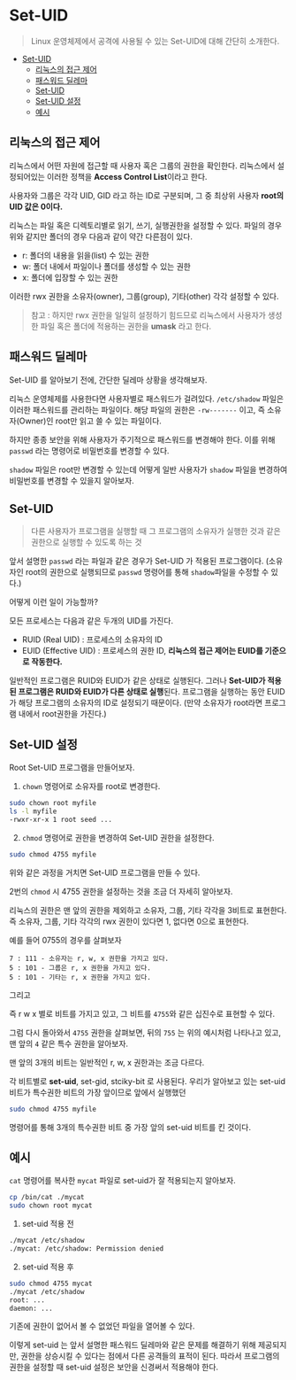 # Set-UID

> Linux 운영체제에서 공격에 사용될 수 있는 Set-UID에 대해 간단히 소개한다.

- [Set-UID](#set-uid)
  - [리눅스의 접근 제어](#리눅스의-접근-제어)
  - [패스워드 딜레마](#패스워드-딜레마)
  - [Set-UID](#set-uid-1)
  - [Set-UID 설정](#set-uid-설정)
  - [예시](#예시)

## 리눅스의 접근 제어

리눅스에서 어떤 자원에 접근할 때 사용자 혹은 그룹의 권한을 확인한다. 리눅스에서 설정되어있는 이러한 정책을 **Access Control List**이라고 한다.

사용자와 그룹은 각각 UID, GID 라고 하는 ID로 구분되며, 그 중 최상위 사용자 **root의 UID 값은 0이다.**

리눅스는 파일 혹은 디렉토리별로 읽기, 쓰기, 실행권한을 설정할 수 있다. 파일의 경우 위와 같지만 폴더의 경우 다음과 같이 약간 다른점이 있다.

- r: 폴더의 내용을 읽을(list) 수 있는 권한
- w: 폴더 내에서 파일이나 폴더를 생성할 수 있는 권한
- x: 폴더에 입장할 수 있는 권한

이러한 rwx 권한을 소유자(owner), 그룹(group), 기타(other) 각각 설정할 수 있다.

> 참고 : 하지만 rwx 권한을 일일히 설정하기 힘드므로 리눅스에서 사용자가 생성한 파일 혹은 폴더에 적용하는 권한을 **umask** 라고 한다.

## 패스워드 딜레마

Set-UID 를 알아보기 전에, 간단한 딜레마 상황을 생각해보자.

리눅스 운영체제를 사용한다면 사용자별로 패스워드가 걸려있다. `/etc/shadow` 파일은 이러한 패스워드를 관리하는 파일이다. 해당 파일의 권한은 `-rw-------` 이고, 즉 소유자(Owner)인 root만 읽고 쓸 수 있는 파일이다.

하지만 종종 보안을 위해 사용자가 주기적으로 패스워드를 변경해야 한다. 이를 위해 `passwd` 라는 명령어로 비밀번호를 변경할 수 있다.

`shadow` 파일은 root만 변경할 수 있는데 어떻게 일반 사용자가 `shadow` 파일을 변경하여 비밀번호를 변경할 수 있을지 알아보자.

## Set-UID

> 다른 사용자가 프로그램을 실행할 때 그 프로그램의 소유자가 실행한 것과 같은 권한으로 실행할 수 있도록 하는 것

앞서 설명한 `passwd` 라는 파일과 같은 경우가 Set-UID 가 적용된 프로그램이다. (소유자인 root의 권한으로 실행되므로 `passwd` 명령어를 통해 `shadow`파일을 수정할 수 있다.)

어떻게 이런 일이 가능할까?

모든 프로세스는 다음과 같은 두개의 UID를 가진다.

- RUID (Real UID) : 프로세스의 소유자의 ID
- EUID (Effective UID) : 프로세스의 권한 ID, **리눅스의 접근 제어는 EUID를 기준으로 작동한다.**

일반적인 프로그램은 RUID와 EUID가 같은 상태로 실행된다. 그러나 **Set-UID가 적용된 프로그램은 RUID와 EUID가 다른 상태로 실행**된다. 프로그램을 실행하는 동안 EUID가 해당 프로그램의 소유자의 ID로 설정되기 때문이다. (만약 소유자가 root라면 프로그램 내에서 root권한을 가진다.)

## Set-UID 설정

Root Set-UID 프로그램을 만들어보자.

1. `chown` 명령어로 소유자를 root로 변경한다.

```bash
sudo chown root myfile
ls -l myfile
-rwxr-xr-x 1 root seed ...
```

2. `chmod` 명령어로 권한을 변경하여 Set-UID 권한을 설정한다.

```bash
sudo chmod 4755 myfile
```

위와 같은 과정을 거치면 Set-UID 프로그램을 만들 수 있다.

2번의 `chmod` 시 4755 권한을 설정하는 것을 조금 더 자세히 알아보자.

리눅스의 권한은 맨 앞의 권한을 제외하고 소유자, 그룹, 기타 각각을 3비트로 표현한다. 즉 소유자, 그룹, 기타 각각의 rwx 권한이 있다면 1, 없다면 0으로 표현한다.

예를 들어 0755의 경우를 살펴보자

```
7 : 111 - 소유자는 r, w, x 권한을 가지고 있다.
5 : 101 - 그룹은 r, x 권한을 가지고 있다.
5 : 101 - 기타는 r, x 권한을 가지고 있다.
```

그리고

즉 r w x 별로 비트를 가지고 있고, 그 비트를 `4755`와 같은 십진수로 표현할 수 있다.

그럼 다시 돌아와서 `4755` 권한을 살펴보면, 뒤의 `755` 는 위의 예시처럼 나타나고 있고, 맨 앞의 `4` 같은 특수 권한을 알아보자.

맨 앞의 3개의 비트는 일반적인 r, w, x 권한과는 조금 다르다.

각 비트별로 **set-uid**, set-gid, stciky-bit 로 사용된다. 우리가 알아보고 있는 set-uid 비트가 특수권한 비트의 가장 앞이므로 앞에서 실행했던

```bash
sudo chmod 4755 myfile
```

명령어를 통해 3개의 특수권한 비트 중 가장 앞의 set-uid 비트를 킨 것이다.

## 예시

`cat` 명령어를 복사한 `mycat` 파일로 set-uid가 잘 적용되는지 알아보자.

```bash
cp /bin/cat ./mycat
sudo chown root mycat
```

1. set-uid 적용 전

```bash
./mycat /etc/shadow
./mycat: /etc/shadow: Permission denied
```

2. set-uid 적용 후

```bash
sudo chmod 4755 mycat
./mycat /etc/shadow
root: ...
daemon: ...
```

기존에 권한이 없어서 볼 수 없었던 파일을 열어볼 수 있다.

이렇게 set-uid 는 앞서 설명한 패스워드 딜레마와 같은 문제를 해결하기 위해 제공되지만, 권한을 상승시킬 수 있다는 점에서 다른 공격들의 표적이 된다. 따라서 프로그램의 권한을 설정할 때 set-uid 설정은 보안을 신경써서 적용해야 한다.
